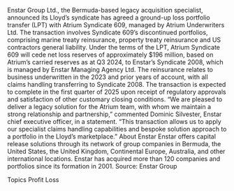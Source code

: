 Enstar Group Ltd., the Bermuda-based legacy acquisition specialist, announced its Lloyd’s syndicate has agreed a ground-up loss portfolio transfer (LPT) with Atrium Syndicate 609, managed by Atrium Underwriters Ltd.
The transaction involves Syndicate 609’s discontinued portfolios, comprising marine treaty reinsurance, property treaty reinsurance and US contractors general liability.
Under the terms of the LPT, Atrium Syndicate 609 will cede net loss reserves of approximately $196 million, based on Atrium’s carried reserves as at Q3 2024, to Enstar’s Syndicate 2008, which is managed by Enstar Managing Agency Ltd.
The reinsurance relates to business underwritten in the 2023 and prior years of account, with all claims handling transferring to Syndicate 2008.
The transaction is expected to complete in the first quarter of 2025 upon receipt of regulatory approvals and satisfaction of other customary closing conditions.
“We are pleased to deliver a legacy solution for the Atrium team, with whom we maintain a strong relationship and partnership,” commented Dominic Silvester, Enstar chief executive officer, in a statement. “This transaction allows us to apply our specialist claims handling capabilities and bespoke solution approach to a portfolio in the Lloyd’s marketplace.”
About Enstar
Enstar offers capital release solutions through its network of group companies in Bermuda, the United States, the United Kingdom, Continental Europe, Australia, and other international locations. Enstar has acquired more than 120 companies and portfolios since its formation in 2001.
Source: Enstar Group

Topics
Profit Loss
